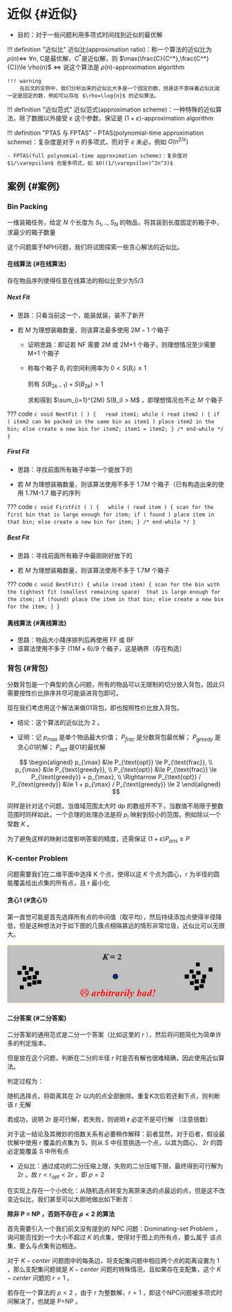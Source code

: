 # 近似 {#近似}

- 目的：对于一些问题利用多项式时间找到近似的最优解

!!! definition "近似比"
    近似比(approximation ratio)：称一个算法的近似比为 $\rho(n) \iff$ $\forall n,$ C是最优解，$C^*$是近似解，则 $\max(\frac{C}{C^*},\frac{C^*}{C})\le \rho(n)$  $\iff$ 说这个算法是 $\rho(n)$-approximation algorithm

    !!! warning
        在后文的实例中，我们分析出来的近似比大多是一个固定的数，但是这不意味着近似比就一定是固定的数，例如可以存在 $\rho=\log{n}$ 的近似算法。 
        

!!! definition "近似范式"
    近似范式(approximation scheme)：一种特殊的近似算法，除了数据以外接受 $\varepsilon$ 这个参数，保证是 $(1+\varepsilon)$-approximation algorithm

!!! definition "PTAS 与 FPTAS"
    - PTAS(polynomial-time approximation scheme)：复杂度是对于 $n$ 的多项式，而对于 $\varepsilon$ 未必，例如 $O(n^{2/\varepsilon})$

    - FPTAS(full polynomial-time approximation scheme)：复杂度对 $1/\varepsilon$ 也是多项式，如 $O((1/\varepsilon)^2n^3)$

## 案例 {#案例}

### Bin Packing

一维装箱任务，给定 $N$ 个长度为 $S_1,..,S_N$ 的物品，将其装到长度固定的箱子中，求最少的箱子数量

这个问题属于NPH问题，我们将试图探索一些贪心解法的近似比。

#### 在线算法 {#在线算法}

存在物品序列使得任意在线算法的相似比至少为5/3

##### **Next Fit**

- 思路：只看当前这一个，能装就装，装不了新开

- 若 $M$ 为理想装箱数量，则该算法最多使用 $2M-1$ 个箱子

    - 证明思路：即证若 NF 需要 2M 或 2M+1 个箱子，则理想情况至少需要 M+1 个箱子

    - 称每个箱子 $B_i$ 的空间利用率为 $0<S(B_i)\le 1$

      则有 $S(B_{2k-1})+S(B_{2k}) > 1$

      求和得到 $\sum_{i=1}^{2M} S(B_i) > M$ ，即理想情况也不止 $M$ 个箱子

??? code
    ```c
    void NextFit ( )
    {   read item1;
        while ( read item2 ) {
            if ( item2 can be packed in the same bin as item1 )
      place item2 in the bin;
            else
      create a new bin for item2;
            item1 = item2;
        } /* end-while */
    }
    ```



##### **First Fit**

- 思路：寻找前面所有箱子中第一个能放下的

- 若 $M$ 为理想装箱数量，则该算法使用不多于 $1.7M$ 个箱子（已有构造出来的使用 1.7M-1.7 箱子的序列

??? code 
    ```c
    void FirstFit ( )
    {   while ( read item ) {
            scan for the first bin that is large enough for item;
            if ( found )
      place item in that bin;
            else
      create a new bin for item;
        } /* end-while */
    }
    ```


##### **Best Fit**

- 思路：寻找前面所有箱子中最刚刚好放下的

- 若 $M$ 为理想装箱数量，则该算法使用不多于 $1.7M$ 个箱子

??? code
    ```c
    void BestFit() {
        while (read item) {
            scan for the bin with the tightest fit (smallest remaining space) 
            that is large enough for the item;
            if (found)
                place the item in that bin;
            else
                create a new bin for the item;
        }
    }
    ```



#### 离线算法 {#离线算法}

- 思路：物品大小降序排列后再使用 FF 或 BF
- 该算法使用不多于 $(11M+6)/9$ 个箱子，这是确界（存在构造）

### 背包 {#背包}

分数背包是一个典型的贪心问题，所有的物品可以无限制的切分放入背包，因此只需要按性价比排序并尽可能装进背包即可。

现在我们考虑用这个解法来做01背包，即也按照性价比放入背包。

- 结论：这个算法的近似比为 2 。

- 证明：记 $p_{max}$ 是单个物品最大价值； $P_{frac}$ 是分数背包最优解； $P_{greedy}$ 是贪心01的解； $P_{opt}$ 是01的最优解

$$
\begin{aligned}
p_{\max} &\le P_{\text{opt}} \le P_{\text{frac}}, \\
p_{\max} &\le P_{\text{greedy}}, \\
P_{\text{opt}} &\le P_{\text{frac}} \le P_{\text{greedy}} + p_{\max}, \\
\Rightarrow P_{\text{opt}} / P_{\text{greedy}} &\le 1 + p_{\max} / P_{\text{greedy}} \le 2
\end{aligned}
$$

同样是针对这个问题，当值域范围太大时 dp 的数组开不下，当数值不局限于整数范围时同样如此，一个合理的处理办法是将 $p_i$ 映射到较小的范围，例如除以一个常数 $K$ 。

为了避免这样的映射过度影响答案的精度，还需保证 $(1+\varepsilon)P_{ans}\ge P$

### K-center Problem

问题需要我们在二维平面中选择 K 个点，使得以这 $K$ 个点为圆心，r 为半径的圆能覆盖给出点集的所有点，且 r 最小化

#### 贪心1 {#贪心1}

第一直觉可能是首先选择所有点的中间值（取平均），然后持续添加点使得半径降低，但是这种想法对于如下图的几簇点相隔甚远的情形非常垃圾，近似比可以无限大。

![image-20241230153157709](/img/ads/ads-approx-Kcgreedy1.jpg)

#### 二分答案 {#二分答案}

二分答案的通用范式是二分一个答案（比如这里的 $r$ ），然后将问题简化为简单许多的判定版本。

但是放在这个问题，判断在二分的半径 $r$ 时是否有解也很难精确，因此使用近似算法。

判定过程为：

随机选择点，将距离其在 2r 以内的点全部删除。重复K次后若还剩下点，则判断该 r 无解

若成功，说明 2r 是可行解，若失败，则说明 **r** 必定不是可行解 （注意倍数）

对于这一结论及其微妙的倍数关系有必要稍作解释：前者显然，对于后者，假设最优解中使用 r 覆盖的点集为 S，则从 S 中任意挑选一个点，以其为圆心， 2r 的圆必定能覆盖 S 中所有点

- 近似比：通过成功的二分压缩上限，失败的二分压缩下限，最终得到可行解为 2r 。故 $r < r_{opt} < 2r$ ，即 $\rho = 2$

在实现上存在一个小优化：从随机选点转变为离原来选的点最远的点，但是这不改变近似比，我们甚至可以大胆地做出如下断言：

**除非 P = NP ，否则不存在 $\rho < 2$ 的算法**

首先需要引入一个我们前文没有提到的 NPC 问题：Dominating-set Problem ，询问能否找到一个大小不超过 $K$ 的点集，使得对于图上的所有点，要么属于 该点集，要么与点集有边相连。

对于 $K-center$ 问题图中的每条边，将支配集问题中相应两个点的距离设置为 1 ，那么支配集问题就是 $K-center$ 问题的特殊情况，且如果存在支配集，这个 $K-center$ 问题的 $r=1$ 。

若存在一个算法的 $\rho < 2$ ，由于 r 为整数解，$r=1$ ，即这个NPC问题被多项式时间解决了，也就是 P=NP 。
